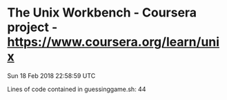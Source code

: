 # The Unix Workbench - Coursera project - https://www.coursera.org/learn/unix

Sun 18 Feb 2018 22:58:59 UTC

Lines of code contained in guessinggame.sh:       44

